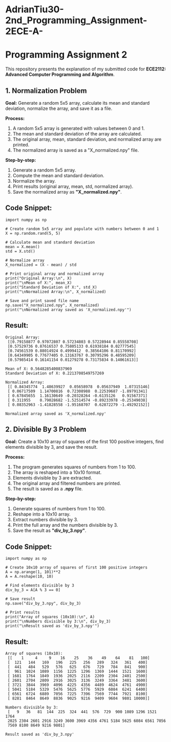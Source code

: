 # AdrianTiu30-2nd_Programming_Assignment-2ECE-A-

# Programming Assignment 2

This repository presents the explanation of my submitted code for 
**ECE2112: Advanced Computer Programming and Algorithm**.

## 1. Normalization Problem
**Goal:** Generate a random 5x5 array, calculate its mean and standard deviation, normalize the array, and save it as a file.

**Process:**
1. A random 5x5 array is generated with values between 0 and 1.
2. The mean and standard deviation of the array are calculated.
3. The original array, mean, standard deviation, and normalized array are printed.
4. The normalized array is saved as a "X_normalized.npy" file.

**Step-by-step:**
1. Generate a random 5x5 array.
2. Compute the mean and standard deviation.
3. Normalize the array.
4. Print results (original array, mean, std, normalized array).
5. Save the normalized array as **"X_normalized.npy"**.

## Code Snippet:
```
import numpy as np

# Create random 5x5 array and populate with numbers between 0 and 1
X = np.random.rand(5, 5)

# Calculate mean and standard deviation
mean = X.mean()
std = X.std()

# Normalize array 
X_normalized = (X - mean) / std

# Print original array and normalized array
print("Original Array:\n", X)
print("\nMean of X:", mean_X)
print("Standard Deviation of X:", std_X)
print("\nNormalized Array:\n", X_normalized)

# Save and print saved file name
np.save("X_normalized.npy", X_normalized)
print("\nNormalized array saved as 'X_normalized.npy'")
```

## Result:
```
Original Array:
 [[0.79158877 0.97072807 0.57234803 0.57228944 0.85558708]
 [0.57529736 0.87616537 0.75805133 0.61938184 0.02777545]
 [0.74561539 0.88014924 0.4999412  0.38564106 0.81170992]
 [0.64349905 0.77677405 0.13163767 0.30795296 0.48595209]
 [0.57985414 0.16141154 0.01279278 0.73175834 0.14061613]]

Mean of X: 0.5648285400837969
Standard Deviation of X: 0.2213708549757269

Normalized Array:
 [[ 0.84345774  1.48639927  0.05658978  0.05637949  1.07315146]
 [ 0.06717509  1.14700816  0.72308988  0.22539687 -1.89791341]
 [ 0.67845655  1.16130649 -0.20328264 -0.6135126   0.91567371]
 [ 0.311955    0.79028682 -1.52514574 -0.89233978 -0.25349038]
 [ 0.08352963 -1.41828558 -1.95168707  0.62872279 -1.49292152]]

Normalized array saved as 'X_normalized.npy'
```

## 2. Divisible By 3 Problem

**Goal:** Create a 10x10 array of squares of the first 100 positive integers, find elements divisible by 3, and save the result.

**Process:**
1. The program generates squares of numbers from 1 to 100.
2. The array is reshaped into a 10x10 format.
3. Elements divisible by 3 are extracted.
4. The original array and filtered numbers are printed.
5. The result is saved as a **.npy** file.

**Step-by-step:**
1. Generate squares of numbers from 1 to 100.
2. Reshape into a 10x10 array.
3. Extract numbers divisible by 3.
4. Print the full array and the numbers divisible by 3.
5. Save the result as **"div_by_3.npy"**.

## Code Snippet:
```
import numpy as np

# Create 10x10 array of squares of first 100 positive integers
A = np.arange(1, 101)**2
A = A.reshape(10, 10)

# Find elements divisible by 3
div_by_3 = A[A % 3 == 0]

# Save result
np.save("div_by_3.npy", div_by_3)

# Print results
print("Array of squares (10x10):\n", A)
print("\nNumbers divisible by 3:\n", div_by_3)
print("\nResult saved as 'div_by_3.npy'")
```

## Result:
```
Array of squares (10x10):
 [[    1     4     9    16    25    36    49    64    81   100]
 [  121   144   169   196   225   256   289   324   361   400]
 [  441   484   529   576   625   676   729   784   841   900]
 [  961  1024  1089  1156  1225  1296  1369  1444  1521  1600]
 [ 1681  1764  1849  1936  2025  2116  2209  2304  2401  2500]
 [ 2601  2704  2809  2916  3025  3136  3249  3364  3481  3600]
 [ 3721  3844  3969  4096  4225  4356  4489  4624  4761  4900]
 [ 5041  5184  5329  5476  5625  5776  5929  6084  6241  6400]
 [ 6561  6724  6889  7056  7225  7396  7569  7744  7921  8100]
 [ 8281  8464  8649  8836  9025  9216  9409  9604  9801 10000]]

Numbers divisible by 3:
 [   9   36   81  144  225  324  441  576  729  900 1089 1296 1521 1764
 2025 2304 2601 2916 3249 3600 3969 4356 4761 5184 5625 6084 6561 7056
 7569 8100 8649 9216 9801]

Result saved as 'div_by_3.npy'
```
